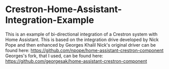 # Crestron-Home-Assistant-Integration-Example

This is an example of bi-directional integration of a Crestron system with Home Assistant.
This is based on the integration drive developed by Nick Pope and then enhanced by Georges Khalil
Nick's original driver can be found here: https://github.com/npope/home-assistant-crestron-component
Georges's fork, that I used, can be found here: https://github.com/georgesak/home-assistant-crestron-component

